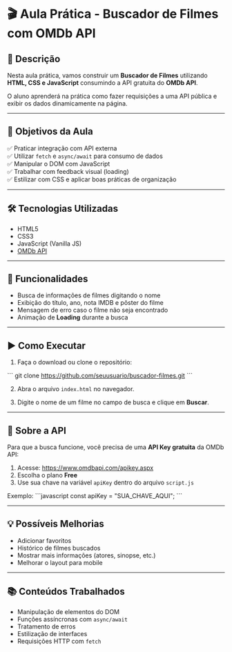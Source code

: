 # 🎬 Aula Prática - Buscador de Filmes com OMDb API

## 📄 Descrição

Nesta aula prática, vamos construir um **Buscador de Filmes** utilizando **HTML, CSS e JavaScript** consumindo a API gratuita do **OMDb API**.

O aluno aprenderá na prática como fazer requisições a uma API pública e exibir os dados dinamicamente na página.

---

## 🚀 Objetivos da Aula

✅ Praticar integração com API externa  
✅ Utilizar `fetch` e `async/await` para consumo de dados  
✅ Manipular o DOM com JavaScript  
✅ Trabalhar com feedback visual (loading)  
✅ Estilizar com CSS e aplicar boas práticas de organização

---

## 🛠️ Tecnologias Utilizadas

- HTML5
- CSS3
- JavaScript (Vanilla JS)
- [OMDb API](https://www.omdbapi.com/)

---

## 📌 Funcionalidades

- Busca de informações de filmes digitando o nome
- Exibição do título, ano, nota IMDB e pôster do filme
- Mensagem de erro caso o filme não seja encontrado
- Animação de **Loading** durante a busca

---

## ▶️ Como Executar

1. Faça o download ou clone o repositório:

\`\`\`
git clone https://github.com/seuusuario/buscador-filmes.git
\`\`\`

2. Abra o arquivo `index.html` no navegador.

3. Digite o nome de um filme no campo de busca e clique em **Buscar**.

---

## 🔑 Sobre a API

Para que a busca funcione, você precisa de uma **API Key gratuita** da OMDb API:

1. Acesse: https://www.omdbapi.com/apikey.aspx
2. Escolha o plano **Free**
3. Use sua chave na variável `apiKey` dentro do arquivo `script.js`

Exemplo:
\`\`\`javascript
const apiKey = "SUA_CHAVE_AQUI";
\`\`\`

---

## 💡 Possíveis Melhorias

- Adicionar favoritos
- Histórico de filmes buscados
- Mostrar mais informações (atores, sinopse, etc.)
- Melhorar o layout para mobile

---

## 📚 Conteúdos Trabalhados

- Manipulação de elementos do DOM
- Funções assíncronas com `async/await`
- Tratamento de erros
- Estilização de interfaces
- Requisições HTTP com `fetch`

